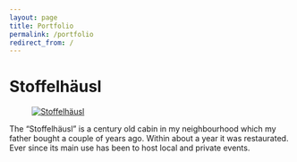 ```yaml
---
layout: page
title: Portfolio
permalink: /portfolio
redirect_from: /
---
```

# Stoffelhäusl

<figure class='fluid'>
  <a href="http://stoffelhaeusl.info/">
  	<img src='{{ '/img/portfolio-stoffelhaeusl.png' | prepend: site.baseurl }}' alt='Stoffelhäusl' />
  </a>
</figure>

<p>The “Stoffelhäusl” is a century old cabin in my neighbourhood which my father bought a couple of years ago. Within about a year it was restaurated. Ever since its main use has been to host local and private events.</p>
